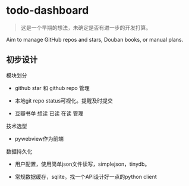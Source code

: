 # todo-dashboard

> 这是一个早期的想法，未确定是否有进一步的开发打算。

Aim to manage GitHub repos and stars, Douban books, or manual plans.

## 初步设计

模块划分

- github star 和 github repo 管理

- 本地git repo status可视化。提醒及时提交

- 豆瓣书单 想读 已读 在读 管理

技术选型

- pywebview作为前端

数据持久化

- 用户配置，使用简单json文件读写，simplejson，tinydb。

- 常规数据缓存，sqlite。找一个API设计好一点的python client

